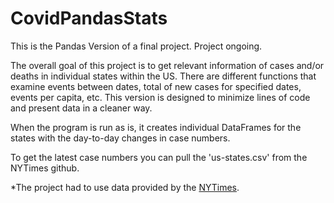 # CovidPandasStats

This is the Pandas Version of a final project. Project ongoing.

The overall goal of this project is to get relevant information of cases and/or deaths in individual states within the US. There are different functions that examine events between dates, total of new cases for specified dates, events per capita, etc.
This version is designed to minimize lines of code and present data in a cleaner way.

When the program is run as is, it creates individual DataFrames for the states with the day-to-day changes in case numbers.

To get the latest case numbers you can pull the 'us-states.csv' from the NYTimes github.


*The project had to use data provided by the [NYTimes](https://github.com/nytimes/covid-19-data). 
